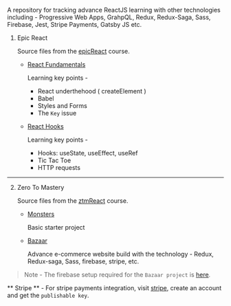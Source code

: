A repository for tracking advance ReactJS learning with other technologies including - Progressive Web Apps, GrahpQL, Redux, Redux-Saga, Sass, Firebase, Jest, Stripe Payments, Gatsby JS etc.

1. Epic React

   Source files from the [epicReact](https://epicreact.dev/) course.

   - [React Fundamentals](./epicreact/react-fundamentals)

     Learning key points -

     - React underthehood ( createElement )
     - Babel
     - Styles and Forms
     - The `Key` issue

   - [React Hooks](./epicreact/react-hooks)

     Learning key points -

     - Hooks: useState, useEffect, useRef
     - Tic Tac Toe
     - HTTP requests

<hr />

2. Zero To Mastery

   Source files from the [ztmReact](https://academy.zerotomastery.io/p/complete-react-developer-redux-hooks-graphql-zero-to-mastery) course.

   - [Monsters](./monsters)

     Basic starter project

   - [Bazaar](./bazaar)

     Advance e-commerce website build with the technology - Redux, Redux-saga, Sass, firebase, stripe, etc.

> Note - The firebase setup required for the `Bazaar project` is [here](./firebaseSetup.md).

** Stripe ** - For stripe payments integration, visit [stripe](https://stripe.com/en-in), create an account and get the `publishable key`.
